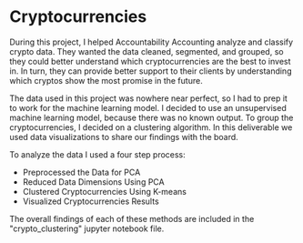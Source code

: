 # Cryptocurrencies

During this project, I helped Accountability Accounting analyze and classify crypto data. They wanted the data cleaned, segmented, and grouped, so they could better understand which cryptocurrencies are the best to invest in. In turn, they can provide better support to their clients by understanding which cryptos show the most promise in the future.

The data used in this project was nowhere near perfect, so I had to prep it to work for the machine learning model. I decided to use an unsupervised machine learning model, because there was no known output. To group the cryptocurrencies, I decided on a clustering algorithm. In this deliverable we used data visualizations to share our findings with the board.

To analyze the data I used a four step process:
- Preprocessed the Data for PCA
- Reduced Data Dimensions Using PCA
- Clustered Cryptocurrencies Using K-means
- Visualized Cryptocurrencies Results

The overall findings of each of these methods are included in the "crypto_clustering" jupyter notebook file.
